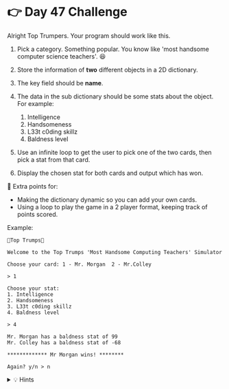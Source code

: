 # 👉 Day 47 Challenge

Alright Top Trumpers. Your program should work like this.

1. Pick a category. Something popular. You know like 'most handsome computer science teachers'. 😆
2. Store the information of **two** different objects in a 2D dictionary.
3. The key field should be **name**.
4. The data in the sub dictionary should be some stats about the object. For example:
   1. Intelligence
   2. Handsomeness
   3. L33t c0ding skillz
   4. Baldness level
   
5. Use an infinite loop to get the user to pick one of the two cards, then pick a stat from that card.
6. Display the chosen stat for both cards and output which has won.

🥳 Extra points for:
- Making the dictionary dynamic so you can add your own cards.
- Using a loop to play the game in a 2 player format, keeping track of points scored.

Example:

```
🌟Top Trumps🌟

Welcome to the Top Trumps 'Most Handsome Computing Teachers' Simulator

Choose your card: 1 - Mr. Morgan  2 - Mr.Colley 

> 1

Choose your stat:
1. Intelligence
2. Handsomeness
3. L33t c0ding skillz
4. Baldness level

> 4

Mr. Morgan has a baldness stat of 99
Mr. Colley has a baldness stat of -68

************* Mr Morgan wins! ********

Again? y/n > n
```

<details> <summary> 💡 Hints </summary>
  
- If you're adding your own cards dynamically, try using the `random.choice()` function  to 'draw' two cards from the deck.
</details>